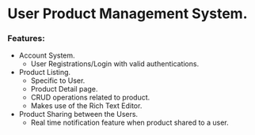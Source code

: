 <h1>User Product Management System.</h1>

<h3>Features:</h3>
<ul> 
<li>Account System.
<ul>
<li>User Registrations/Login with valid authentications.</li>
</ul></li>
<li>Product Listing.
<ul>
<li>Specific to User.</li>
<li>Product Detail page.</li>
<li>CRUD operations related to product.</li>
<li> Makes use of the Rich Text Editor. </li>
</ul>


</li>

<li>Product Sharing between the Users.
<ul>
<li> Real time notification feature when product shared to a user. </li>
</ul>

</li>








</ul>
 
